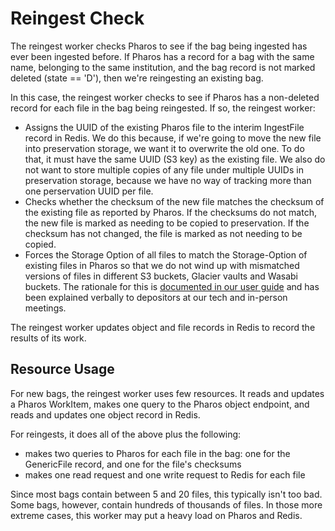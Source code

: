 # Reingest Check

The reingest worker checks Pharos to see if the bag being ingested has ever been ingested before. If Pharos has a record for a bag with the same name, belonging to the same institution, and the bag record is not marked deleted (state == 'D'), then we're reingesting an existing bag.

In this case, the reingest worker checks to see if Pharos has a non-deleted record for each file in the bag being reingested. If so, the reingest worker:

* Assigns the UUID of the existing Pharos file to the interim IngestFile record in Redis. We do this because, if we're going to move the new file into preservation storage, we want it to overwrite the old one. To do that, it must have the same UUID (S3 key) as the existing file. We also do not want to store multiple copies of any file under multiple UUIDs in preservation storage, because we have no way of tracking more than one perservation UUID per file.
* Checks whether the checksum of the new file matches the checksum of the existing file as reported by Pharos. If the checksums do not match, the new file is marked as needing to be copied to preservation. If the checksum has not changed, the file is marked as not needing to be copied.
* Forces the Storage Option of all files to match the Storage-Option of existing files in Pharos so that we do not wind up with mismatched versions of files in different S3 buckets, Glacier vaults and Wasabi buckets. The rationale for this is [documented in our user guide](https://aptrust.github.io/userguide/bagging/#allowed-storage-option-values) and has been explained verbally to depositors at our tech and in-person meetings.

The reingest worker updates object and file records in Redis to record the results of its work.

## Resource Usage

For new bags, the reingest worker uses few resources. It reads and updates a Pharos WorkItem, makes one query to the Pharos object endpoint, and reads and updates one object record in Redis.

For reingests, it does all of the above plus the following:

* makes two queries to Pharos for each file in the bag: one for the GenericFile record, and one for the file's checksums
* makes one read request and one write request to Redis for each file

Since most bags contain between 5 and 20 files, this typically isn't too bad. Some bags, however, contain hundreds of thousands of files. In those more extreme cases, this worker may put a heavy load on Pharos and Redis.

